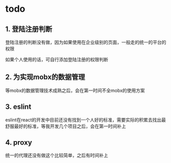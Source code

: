 # todo

## 1. 登陆注册判断

登陆注册的判断没有做，因为如果使用在企业级别的页面，一般走的统一的平台的权限

如果个人使用的话，可自行添加登陆注册的权限判断

## 2. 为实现mobx的数据管理

等mobx的数据管理技术成熟之后，会在第一时间不全mobx的使用方案

## 3. eslint

eslint在react的开发中目前还没有找到一个人好的标准，需要实际的积累去找出最舒服最好的标准，等我开发几个项目之后，会在第一时间补上

## 4. proxy

统一的代理还没有做这个比较简单，之后有时间补上
